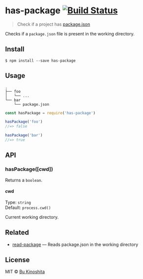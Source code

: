 # has-package [![Build Status](https://travis-ci.org/bukinoshita/has-package.svg?branch=master)](https://travis-ci.org/bukinoshita/has-package)

> Check if a project has [package.json](https://docs.npmjs.com/files/package.json)

Checks if a `package.json` file is present in the working directory.


## Install

```
$ npm install --save has-package
```


## Usage

```
.
├── foo
│   └── ...
└── bar
    └── package.json
```

```js
const hasPackage = require('has-package')

hasPackage('foo')
//=> false

hasPackage('bar')
//=> true
```


## API

### hasPackage([cwd])

Returns a `boolean`.

#### cwd

Type: `string`<br>
Default: `process.cwd()`

Current working directory.


## Related
- [read-package](https://github.com/bukinoshita/read-package) — Reads package.json in the working directory


## License

MIT © [Bu Kinoshita](https://bukinoshita.io)
